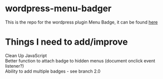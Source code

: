# wordpress-menu-badger
This is the repo for the wordpress plugin Menu Badge, it can be found <a href="https://wordpress.org/plugins/menu-badge/" target="_blank">here </a>

# Things I need to add/improve
Clean Up JavaScript<br>
Better function to attach badge to hidden menus (document onclick event listener?)<br>
Ability to add multiple badges - see branch 2.0<br>
